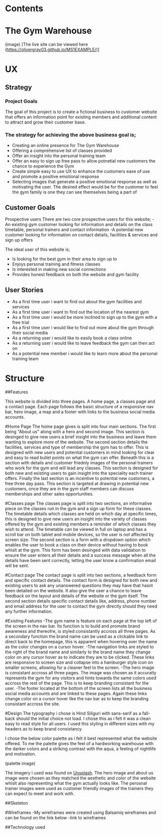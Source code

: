 
# Contents

# The Gym Warehouse
(image)
[The live site can be viewed here (https://olivergray03.github.io/MS1EXAMPLE/)]

# UX
## Strategy
### Project Goals
The goal of this project is to create a fictional business to customer website that offers an information point for existing members and additional content to attract and grow their customer base. 

### The strategy for achieving the above business goal is;
- Creating an online presence for The Gym Warehouse
- Offering a comprehensive list of classes provided
- Offer an insight into the personal training team
- Offer an easy to sign up free pass to allow potnetial new customers the chance to experience the Gym
- Create simple easy to use UX to enhance the customers ease of use and promote a positive emotional response
- Selecting images that generate a positive emotional response as well as motivating the user. The desired effect would be for the customer to feel the gym family is one they can see themselves being a part of

## Customer Goals
Prospective users 
There are two core prospective users for this website;
-An existing gym customer looking for information and details on the class timetable, personal trainers and contact information
-A potential new customer looking for information on contact details, facilities & services and sign up offers

The ideal user of this website is; 
- Is looking for the best gym in their area to sign up to 
- Enjoys personal training and fitness classes
- Is interested in making new social connections 
- Provides honest feedback on both the website and gym facility

## User Stories 
- As a first time user i want to find out about the gym facilities and services
- As a first time user i want to find out the location of the nearest gym 
- As a first time user i would be more inclined to sign up to the gym with a free trial 
- As a first time user i would like to find out more about the gym through their social media 
- As a returning user i would like to easily book a class online 
- As a returning user i would like to leave feedback the gym can then act on 
- As a potential new member i would like to learn more about the personal training team 

# Structure 

##Features

This website is divided into three pages. A home page, a classes page and a contact page. Each page follows the basic structure of a responsive nav bar, hero image, a map and a footer with links to the business social media accounts. 

#Home Page 
The home page gives is split into four main sections. The first being "About us" along with a hero and second image. This section is desinged to give new users a brief insight into the business and leave them wanting to explore more of the website. The second section details the facilities, services and type of membership the gym has to offer. This is designed with new users and potential customers in mind looking for clear and easy to read bullet points on what the gym can offer. Beneath this is a section with details and customer friednly images of the personal trainers who work for the gym and will lead any classes. This section is designed for both new and existing users to gain insight into the speciality each trainer offers. Finally the last section is an incentive to potential new customers, a free three day pass. This section is targeted at drawing in potential new customers, once they are in the gym staff members can discuss memberships and other sales opportunities. 

#Classes page 
The classes page is split into two sections, an informative piece on the classes run in the gym and a sign up form for these classes. The timetable details which classes are held on which day at specific times, this is designed to give new users an insight into the variety of classes offered by the gym and existing members a reminder of which classes they wish to attend. The timetable can be viewed in full on laptop and has a scroll bar on both tablet and mobile devices, so the user is not affected by screen size. The second section is a form with a dropdown option which enables the user to book a class on their device without having to book whislt at the gym. This form has been desinged with data validation to ensure the user enters all their details and a success message when all the details have been sent correctly, letting the user know a confirmation email will be sent.

#Contact page 
The contact page is split into two sections, a feedback form and specific contact details. The contact form is designed for both new and existing users to ask any unanswered questions they may have that hasnt been detailed on the website. It also give the user a chance to leave feedback on the layout and details of the website or the gym itself. The second section details specific contact details like, address, phone number and email address for the user to contact the gym directly should they need any further information. 

#Existing Features 
-The gym name is feature on each page at the top left of the screen in the nav bar. Its function is to build and promote brand awareness and thereofre, is styled consistantly accross all three pages. As a secondary function the brand name can be used as a clickable link to direct back to the homepage, this is apparent when hovering over the name as the color changes on a cursor hover. 
-The navigation links are styled to the right of the brand name and similarly to the brand name they change color on any cursor hover as to indicate they are to be clicked. These links are responsive to screen size and collapse into a hamburger style icon on smaller screens, allowing for a cleaner feel to the screen. 
-The hero image is consistant accross all three pages. The image was chosen as it accuratly represents the gym for any visitors and hints towards the same colors used accross the rest of the page. This is to keep branding consistant for the user. 
-The footer located at the bottom of the screen lists all the business social media accounts and are linked to these pages. Again these links change color on a cursor hover like the nav bar as to keep the branding consistant accross the site. 

#Design 
The typography i chose is Hind Siliguri with sans-serif as a fall-back should the initial choice not load. I chose this as i felt it was a clean easy to read style for all users. I used this styling in different sizes with my headers as to keep brand consistancy. 

I chose the below color palette as i felt it best represented what the website offered. To me the palette gives the feel of a hardworking warehouse with the darker colors and a striking contrast with the aqua, a feeling of nightlife and motivation. 

(palette image)

The imagery i used was found on [Unsplash](https://www.example.com). The hero image and about us image were chosen as they matched the aesthetic and color of the website whislt also representing what the gym actually looks like. The perosnal trainer images were used as customer friendly images of the trainers they can expect to meet and work with. 

##Skeleton

#Wireframes
-My wireframes were created using Balsamiq wireframes and can be found on the link below 
-link to wireframes

##Technology used

